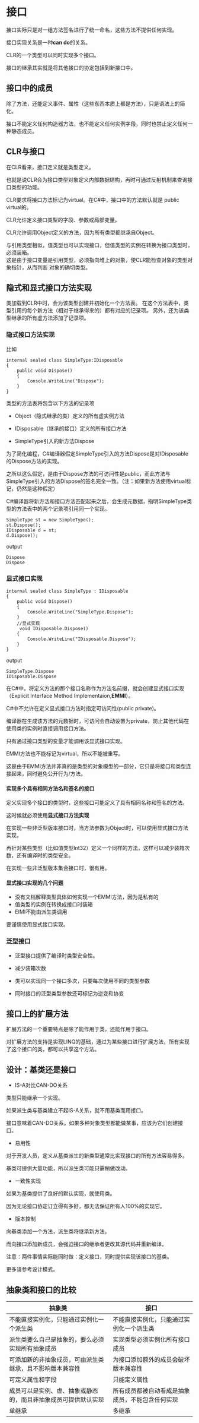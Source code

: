 # 接口

接口实际只是对一组方法签名进行了统一命名，这些方法不提供任何实现。

接口实现关系是一种**can do**的关系。

CLR的一个类型可以同时实现多个接口。

接口的继承其实就是将其他接口的协定包括到新接口中。

## 接口中的成员

除了方法，还能定义事件、属性（这些东西本质上都是方法），只是语法上的简化。

接口不能定义任何构造器方法，也不能定义任何实例字段，同时也禁止定义任何一种静态成员。

## CLR与接口

在CLR看来，接口定义就是类型定义。

也就是说CLR会为接口类型对象定义内部数据结构，再时可通过反射机制来查询接口类型的功能。

CLR要求将接口方法标记为virtual。在C#中，接口中的方法默认就是 public virtual的。

CLR允许定义接口类型的字段、参数或局部变量。

CLR允许调用Object定义的方法，因为所有类型都继承自Object。

与引用类型相似，值类型也可以实现接口，但值类型的实例在转换为接口类型时，必须装箱。  
这是由于接口变量是引用类型，必须指向堆上的对象，使CLR能检查对象的类型对象指针，从而判断
对象的确切类型。


## 隐式和显式接口方法实现

类加载到CLR中时，会为该类型创建并初始化一个方法表。 
在这个方法表中，类型引用的每个新方法（相对于继承得来的）都有对应的记录项。
另外，还为该类型继承的所有虚方法添加了记录项。

### 隐式接口方法实现

比如
````
internal sealed class SimpleType:IDisposable
{
	public void Dispose()
	{
		Console.WriteLine("Dispose");
	}
}
````

类型的方法表将包含以下方法的记录项
* Object（隐式继承的类）定义的所有虚实例方法

* IDisposable（继承的接口）定义的所有接口方法

* SimpleType引入的新方法Dispose


为了简化编程，C#编译器假定SimpleType引入的方法Dispose是对IDisposable的Dispose方法的实现。


之所以这么假定，是由于Dispose方法的可访问性是public，而此方法与SimpleType引入的方法Dispose的签名完全一致。（注：如果新方法使用virtual标记，仍然是这种假定）

C#编译器将新方法和接口方法匹配起来之后，会生成元数据，指明SimpleType类型的方法表中的两个记录项引用同一个实现。

````
SimpleType st = new SimpleType();
st.Dispose();
IDisposable d = st;
d.Dispose();
````
output
````
Dispose
Dispose
````


### 显式接口实现
````
internal sealed class SimpleType : IDisposable
{
    public void Dispose()
    {
        Console.WriteLine("SimpleType.Dispose");
    }
	//显式实现
     void IDisposable.Dispose()
    {
        Console.WriteLine("IDisposable.Dispose");
    }
}
````
output
````
SimpleType.Dispose
IDisposable.Dispose
````
在C#中，将定义方法的那个接口名称作为方法名前缀，就会创建显式接口实现（Explicit Interface Method Implementaion,**EMMI**）。

C#中不允许在定义显式接口方法时指定可访问性(public private)。

编译器在生成该方法的元数据时，可访问会自动设置为private，防止其他代码在使用类的实例时直接调用接口方法。

只有通过接口类型的变量才能调用该显式接口实现。

EMMI方法也不能标记为virtual，所以不能被重写。

这是由于EMMI方法并非真的是类型的对象模型的一部分，它只是将接口和类型连接起来，同时避免公开行为/方法。


#### 实现多个具有相同方法名和签名的接口

定义实现多个接口的类型时，这些接口可能定义了具有相同名称和签名的方法。

这时候就必须使用**显式接口方法实现**

在实现一些非泛型版本接口时，当方法参数为Object时，可以使用显式接口方法实现，

再针对某些类型（比如值类型Int32）定义一个同样的方法，这样可以减少装箱次数，还有编译时的类型安全。

在实现一些非泛型版本集合接口时，很有用。

#### 显式接口实现的几个问题

* 没有文档解释类型具体如何实现一个EMMI方法，因为是私有的
* 值类型的实例在转换成接口时装箱
* EIMI不能由派生类调用

要谨慎使用显式接口实现。

### 泛型接口

* 泛型接口提供了编译时类型安全性。

* 减少装箱次数

* 类可以实现同一个接口多次，只要每次使用不同的类型参数

* 同时接口的泛型类型参数还可标记为逆变和协变

## 接口上的扩展方法

扩展方法的一个重要特点是除了能作用于类，还能作用于接口。

对扩展方法的支持是实现LINQ的基础，通过为某些接口进行扩展方法，所有实现了这个接口的类，都可以共享这个方法。


## 设计：基类还是接口

* IS-A对比CAN-DO关系

类型只能继承一个实现。

如果派生类与基类建立不起IS-A关系，就不用基类而用接口。

接口意味着CAN-DO关系。如果多种对象类型都能做某事，应该为它们创建接口。

* 易用性

对于开发人员，定义从基类派生的新类型通常比实现接口的所有方法容易得多。

基类可提供大量功能，所以派生类可能只需稍做改动。

* 一致性实现

如果为基类提供了良好的默认实现，就使用类。

因为无论接口协定订立得有多好，都无法保证所有人100%的实现它。

* 版本控制

向基类添加一个方法，派生类将继承新方法。

而向接口添加新成员，会强迫接口的继承者更改其源代码并重新编译。


注意：两件事情实际能同时做：定义接口，同时提供实现该接口的基类。

更多请参考设计模式。


## 抽象类和接口的比较

抽象类| 接口
----|----
不能直接实例化，只能通过实例化一个派生类|不能直接实例化，只能通过实例化一个派生类
派生类要么自己是抽象的，要么必须实现所有抽象成员|实现类型必须实例化所有接口成员
可添加新的非抽象成员，可由派生类继承，且不影响版本兼容性|为接口添加额外的成员会破坏版本兼容性
可定义属性和字段|只能定义属性
成员可以是实例、虚、抽象或静态的，而且非抽象成员可提供默认实现|所有成员都被自动看成是抽象成员，不能包含任何实现
单继承|多继承